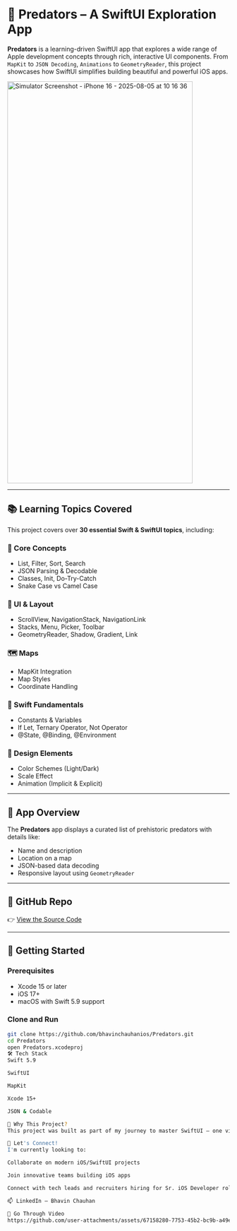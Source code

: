 # 🦖 Predators – A SwiftUI Exploration App

**Predators** is a learning-driven SwiftUI app that explores a wide range of Apple development concepts through rich, interactive UI components. From `MapKit` to `JSON Decoding`, `Animations` to `GeometryReader`, this project showcases how SwiftUI simplifies building beautiful and powerful iOS apps.

<img width="420" height="911" alt="Simulator Screenshot - iPhone 16 - 2025-08-05 at 10 16 36" src="https://github.com/user-attachments/assets/90fa815d-797d-4e67-9be3-b73b33c5d6f4" />

---

## 📚 Learning Topics Covered

This project covers over **30 essential Swift & SwiftUI topics**, including:

### 🧱 Core Concepts
- List, Filter, Sort, Search
- JSON Parsing & Decodable
- Classes, Init, Do-Try-Catch
- Snake Case vs Camel Case

### 📍 UI & Layout
- ScrollView, NavigationStack, NavigationLink
- Stacks, Menu, Picker, Toolbar
- GeometryReader, Shadow, Gradient, Link

### 🗺️ Maps
- MapKit Integration
- Map Styles
- Coordinate Handling

### 🧠 Swift Fundamentals
- Constants & Variables
- If Let, Ternary Operator, Not Operator
- @State, @Binding, @Environment

### 🎨 Design Elements
- Color Schemes (Light/Dark)
- Scale Effect
- Animation (Implicit & Explicit)

---

## 📱 App Overview

The **Predators** app displays a curated list of prehistoric predators with details like:
- Name and description
- Location on a map
- JSON-based data decoding
- Responsive layout using `GeometryReader`

---

## 🔗 GitHub Repo

👉 [View the Source Code](https://github.com/bhavinchauhanios/Predators)

---

## 🚀 Getting Started

### Prerequisites

- Xcode 15 or later
- iOS 17+
- macOS with Swift 5.9 support

### Clone and Run

```bash
git clone https://github.com/bhavinchauhanios/Predators.git
cd Predators
open Predators.xcodeproj
🛠️ Tech Stack
Swift 5.9

SwiftUI

MapKit

Xcode 15+

JSON & Codable

🧠 Why This Project?
This project was built as part of my journey to master SwiftUI — one view at a time. Each feature or screen represents a concept I studied and applied hands-on.

🤝 Let's Connect!
I'm currently looking to:

Collaborate on modern iOS/SwiftUI projects

Join innovative teams building iOS apps

Connect with tech leads and recruiters hiring for Sr. iOS Developer roles

📫 LinkedIn – Bhavin Chauhan

📸 Go Through Video
https://github.com/user-attachments/assets/67158280-7753-45b2-bc9b-a49e8250341c

